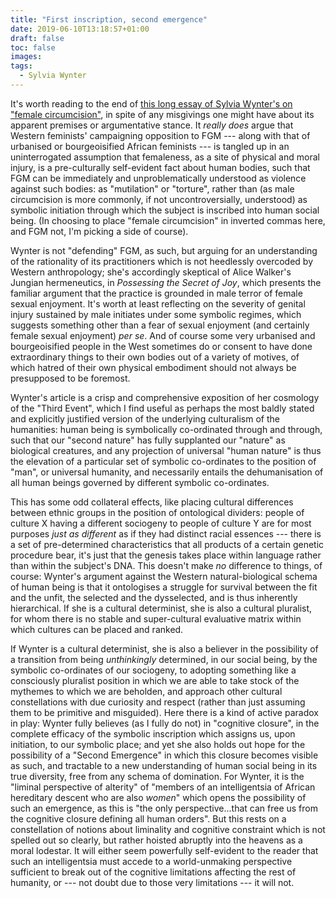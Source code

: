 ```yaml
---
title: "First inscription, second emergence"
date: 2019-06-10T13:18:57+01:00
draft: false
toc: false
images:
tags: 
  - Sylvia Wynter
---
```

It's worth reading to the end of [this long essay of Sylvia Wynter's on "female circumcision"](https://scholarlycommons.law.case.edu/cgi/viewcontent.cgi?article=2210&context=caselrev), in spite of any misgivings one might have about its apparent premises or argumentative stance. It _really does_ argue that Western feminists' campaigning opposition to FGM --- along with that of urbanised or bourgeoisified African feminists --- is tangled up in an uninterrogated assumption that femaleness, as a site of physical and moral injury, is a pre-culturally self-evident fact about human bodies, such that FGM can be immediately and unproblematically understood as violence against such bodies: as "mutilation" or "torture", rather than (as male circumcision is more commonly, if not uncontroversially, understood) as symbolic initiation through which the subject is inscribed into human social being. (In choosing to place "female circumcision" in inverted commas here, and FGM not, I'm picking a side of course).

Wynter is not "defending" FGM, as such, but arguing for an understanding of the rationality of its practitioners which is not heedlessly overcoded by Western anthropology; she's accordingly skeptical of Alice Walker's Jungian hermeneutics, in _Possessing the Secret of Joy_, which presents the familiar argument that the practice is grounded in male terror of female sexual enjoyment. It's worth at least reflecting on the severity of genital injury sustained by male initiates under some symbolic regimes, which suggests something other than a fear of sexual enjoyment (and certainly female sexual enjoyment) _per se_. And of course some very urbanised and bourgeoisified people in the West sometimes do or consent to have done extraordinary things to their own bodies out of a variety of motives, of which hatred of their own physical embodiment should not always be presupposed to be foremost.

Wynter's article is a crisp and comprehensive exposition of her cosmology of the "Third Event", which I find useful as perhaps the most baldly stated and explicitly justified version of the underlying culturalism of the humanities: human being is symbolically co-ordinated through and through, such that our "second nature" has fully supplanted our "nature" as biological creatures, and any projection of universal "human nature" is thus the elevation of a particular set of symbolic co-ordinates to the position of "man", or universal humanity, and necessarily entails the dehumanisation of all human beings governed by different symbolic co-ordinates.

This has some odd collateral effects, like placing cultural differences between ethnic groups in the position of ontological dividers: people of culture X having a different sociogeny to people of culture Y are for most purposes _just as different_ as if they had distinct racial essences --- there is a set of pre-determined characteristics that all products of a certain genetic procedure bear, it's just that the genesis takes place within language rather than within the subject's DNA. This doesn't make _no_ difference to things, of course: Wynter's argument against the Western natural-biological schema of human being is that it ontologises a struggle for survival between the fit and the unfit, the selected and the dysselected, and is thus inherently hierarchical. If she is a cultural determinist, she is also a cultural pluralist, for whom there is no stable and super-cultural evaluative matrix within which cultures can be placed and ranked.

If Wynter is a cultural determinist, she is also a believer in the possibility of a transition from being _unthinkingly_ determined, in our social being, by the symbolic co-ordinates of our sociogeny, to adopting something like a consciously pluralist position in which we are able to take stock of the mythemes to which we are beholden, and approach other cultural constellations with due curiosity and respect (rather than just assuming them to be primitive and misguided). Here there is a kind of active paradox in play: Wynter fully believes (as I fully do not) in "cognitive closure", in the complete efficacy of the symbolic inscription which assigns us, upon initiation, to our symbolic place; and yet she also holds out hope for the possibility of a "Second Emergence" in which this closure becomes visible as such, and tractable to a new understanding of human social being in its true diversity, free from any schema of domination. For Wynter, it is the "liminal perspective of alterity" of "members of an intelligentsia of African hereditary descent who are also _women_" which opens the possibility of such an emergence, as this is "the only perspective...that can free us from the cognitive closure defining all human orders". But this rests on a constellation of notions about liminality and cognitive constraint which is not spelled out so clearly, but rather hoisted abruptly into the heavens as a moral lodestar. It will either seem powerfully self-evident to the reader that such an intelligentsia must accede to a world-unmaking perspective sufficient to break out of the cognitive limitations affecting the rest of humanity, or --- not doubt due to those very limitations --- it will not.
